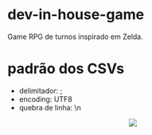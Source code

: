# dev-in-house-game
Game RPG de turnos inspirado em Zelda.


# padrão dos CSVs
- delimitador: ;
- encoding: UTF8
- quebra de linha: \n 


<div align="center">
  <img src="https://github.com/raffacabofrio/dev-in-house-game/blob/ItensSprint2/ItemEngine.png"/>
</div>  
